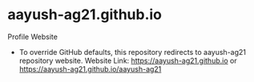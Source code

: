# aayush-ag21.github.io
Profile Website

* To override GitHub defaults, this repository redirects to aayush-ag21 repository website.
Website Link: https://aayush-ag21.github.io or https://aayush-ag21.github.io/aayush-ag21
